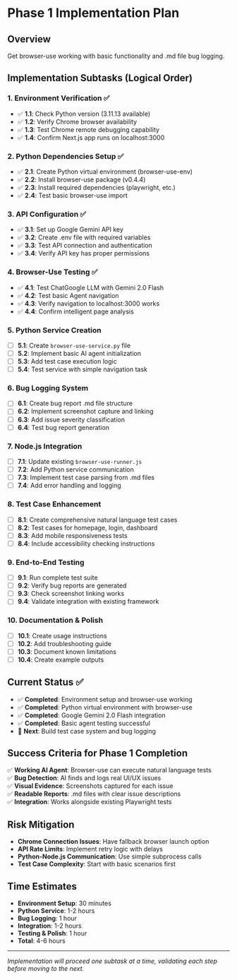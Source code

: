 # Phase 1 Implementation Plan

## Overview
Get browser-use working with basic functionality and .md file bug logging.

## Implementation Subtasks (Logical Order)

### 1. Environment Verification ✅
- ✅ **1.1**: Check Python version (3.11.13 available)
- ✅ **1.2**: Verify Chrome browser availability  
- ✅ **1.3**: Test Chrome remote debugging capability
- ✅ **1.4**: Confirm Next.js app runs on localhost:3000

### 2. Python Dependencies Setup ✅
- ✅ **2.1**: Create Python virtual environment (browser-use-env)
- ✅ **2.2**: Install browser-use package (v0.4.4)
- ✅ **2.3**: Install required dependencies (playwright, etc.)
- ✅ **2.4**: Test basic browser-use import

### 3. API Configuration ✅
- ✅ **3.1**: Set up Google Gemini API key
- ✅ **3.2**: Create .env file with required variables
- ✅ **3.3**: Test API connection and authentication
- ✅ **3.4**: Verify API key has proper permissions

### 4. Browser-Use Testing ✅
- ✅ **4.1**: Test ChatGoogle LLM with Gemini 2.0 Flash
- ✅ **4.2**: Test basic Agent navigation
- ✅ **4.3**: Verify navigation to localhost:3000 works
- ✅ **4.4**: Confirm intelligent page analysis

### 5. Python Service Creation
- [ ] **5.1**: Create `browser-use-service.py` file
- [ ] **5.2**: Implement basic AI agent initialization
- [ ] **5.3**: Add test case execution logic
- [ ] **5.4**: Test service with simple navigation task

### 6. Bug Logging System
- [ ] **6.1**: Create bug report .md file structure
- [ ] **6.2**: Implement screenshot capture and linking
- [ ] **6.3**: Add issue severity classification
- [ ] **6.4**: Test bug report generation

### 7. Node.js Integration
- [ ] **7.1**: Update existing `browser-use-runner.js`
- [ ] **7.2**: Add Python service communication
- [ ] **7.3**: Implement test case parsing from .md files
- [ ] **7.4**: Add error handling and logging

### 8. Test Case Enhancement
- [ ] **8.1**: Create comprehensive natural language test cases
- [ ] **8.2**: Test cases for homepage, login, dashboard
- [ ] **8.3**: Add mobile responsiveness tests
- [ ] **8.4**: Include accessibility checking instructions

### 9. End-to-End Testing
- [ ] **9.1**: Run complete test suite
- [ ] **9.2**: Verify bug reports are generated
- [ ] **9.3**: Check screenshot linking works
- [ ] **9.4**: Validate integration with existing framework

### 10. Documentation & Polish
- [ ] **10.1**: Create usage instructions
- [ ] **10.2**: Add troubleshooting guide
- [ ] **10.3**: Document known limitations
- [ ] **10.4**: Create example outputs

## Current Status ✅
- ✅ **Completed**: Environment setup and browser-use working
- ✅ **Completed**: Python virtual environment with browser-use  
- ✅ **Completed**: Google Gemini 2.0 Flash integration
- ✅ **Completed**: Basic agent testing successful
- 🔄 **Next**: Build test case system and bug logging

## Success Criteria for Phase 1 Completion
✅ **Working AI Agent**: Browser-use can execute natural language tests  
✅ **Bug Detection**: AI finds and logs real UI/UX issues  
✅ **Visual Evidence**: Screenshots captured for each issue  
✅ **Readable Reports**: .md files with clear issue descriptions  
✅ **Integration**: Works alongside existing Playwright tests  

## Risk Mitigation
- **Chrome Connection Issues**: Have fallback browser launch option
- **API Rate Limits**: Implement retry logic with delays  
- **Python-Node.js Communication**: Use simple subprocess calls
- **Test Case Complexity**: Start with basic scenarios first

## Time Estimates
- **Environment Setup**: 30 minutes
- **Python Service**: 1-2 hours  
- **Bug Logging**: 1 hour
- **Integration**: 1-2 hours
- **Testing & Polish**: 1 hour
- **Total**: 4-6 hours

---
*Implementation will proceed one subtask at a time, validating each step before moving to the next.*